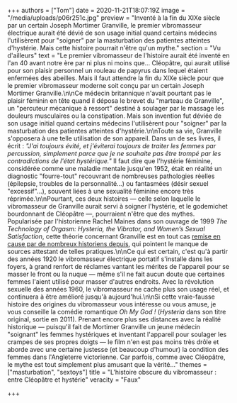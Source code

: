 +++
authors = ["Tom"]
date = 2020-11-21T18:07:19Z
image = "/media/uploads/p06r251c.jpg"
preview = "Inventé à la fin du XIXe siècle par un certain Joseph Mortimer Granville, le premier vibromasseur électrique aurait été dévié de son usage initial quand certains médecins l'utilisèrent pour \"soigner\" par la masturbation des patientes atteintes d'hystérie. Mais cette histoire pourrait n'être qu'un mythe."
section = "Vu d'ailleurs"
text = "Le premier vibromasseur de l'histoire aurait été inventé en l'an 40 avant notre ère par ni plus ni moins que... Cléopâtre, qui aurait utilisé pour son plaisir personnel un rouleau de papyrus dans lequel étaient enfermées des abeilles. Mais il faut attendre la fin du XIXe siècle pour que le premier vibromasseur moderne soit conçu par un certain Joseph Mortimer Granville.\n\nCe médecin britannique n'avait pourtant pas le plaisir féminin en tête quand il déposa le brevet du \"marteau de Granville\", un \"percuteur mécanique à ressort\" destiné à soulager par le massage les douleurs musculaires ou la constipation. Mais son invention fut déviée de son usage initial quand certains médecins l'utilisèrent pour \"soigner\" par la masturbation des patientes atteintes d'hystérie.\n\nToute sa vie, Granville s'opposera à une telle utilisation de son appareil. Dans un de ses livres, il écrit : _\"J'ai toujours évité, et j'éviterai toujours de traiter les femmes par percussion, simplement parce que je ne souhaite pas être trompé par les contradictions de l'état hystérique.\"_ Il faut dire que l'hystérie féminine, considérée comme une maladie mentale jusqu'en 1952, était en réalité un diagnostic \"fourre-tout\" recouvrant de nombreuses pathologies réelles (épilepsie, troubles de la personnalité...) ou fantasmées (désir sexuel \"excessif\"...), souvent liées à une sexualité féminine encore très réprimée.\n\nPourtant, ces deux histoires — celle selon laquelle le vibromasseur de Granville aurait servi à soigner l'hystérie, et le godemichet bourdonnant de Cléopâtre —, pourraient n'être que des mythes. Popularisée par l'historienne Rachel Maines dans son ouvrage de 1999 _The Technology of Orgasm: Hysteria, the Vibrator, and Women’s Sexual Satisfaction_, cette théorie concernant Granville est en tout cas [remise en cause par de nombreux historiens depuis](), qui pointent le manque de sources attestant de telles pratiques.\n\nCe qui est certain, c'est qu'à partir des années 1920 le vibromasseur électrique portatif s'installe dans les foyers, à grand renfort de réclames vantant les mérites de l'appareil pour se masser le front ou la nuque — même s'il ne fait aucun doute que certaines femmes l'aient utilisé pour masser d'autres endroits. Avec la révolution sexuelle des années 1960, le vibromasseur ne cache plus son usage réel, et continuera à être amélioré jusqu'à aujourd'hui.\n\nSi cette vraie-fausse histoire des origines du vibromasseur vous intéresse ou vous amuse, je vous conseille la comédie romantique _Oh My God !_ (_Hysteria_ dans son titre original, sortie en 2011). Prenant encore plus ses distances avec la réalité historique — puisqu'il fait de Mortimer Granville un jeune médecin \"soignant\" les femmes hystériques et inventant l'appareil pour soulager les crampes de ses propres doigts — le film n'en est pas moins très drôle et aborde avec une certaine justesse (et beaucoup d'humour) la condition des femmes dans l'Angleterre victorienne. Car parfois, comme avec Cléopâtre, le mythe est tout simplement plus amusant que la vérité..."
themes = ["masturbation", "sextoys"]
title = "L'histoire obscure du vibromasseur : entre Cléopâtre et hystérie"
veracity = "Faux"

+++
